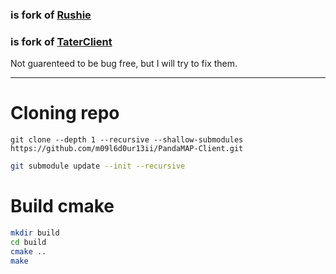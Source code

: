 ### is fork of [Rushie](https://github.com/RushieClient/RushieClient-ddnet)
### is fork of [TaterClient](https://github.com/sjrc6/TaterClient-ddnet)

Not guarenteed to be bug free, but I will try to fix them.

--------

# Cloning repo
```
git clone --depth 1 --recursive --shallow-submodules https://github.com/m09l6d0ur13ii/PandaMAP-Client.git
```

```bash
git submodule update --init --recursive
```

# Build cmake
```bash
mkdir build
cd build
cmake ..
make
```

